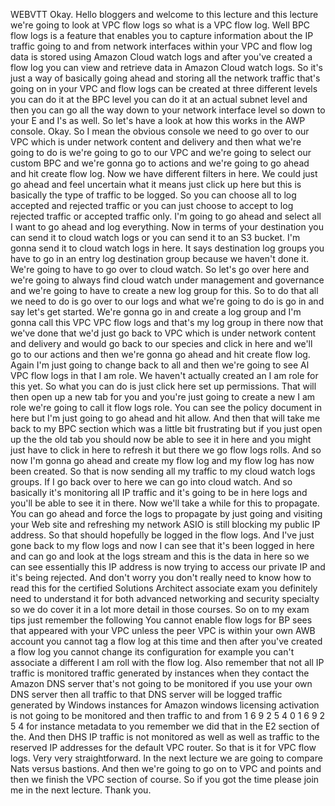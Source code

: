  
 WEBVTT 
 Okay. 
 Hello bloggers and welcome to this lecture and this lecture we're going to look at VPC flow logs so 
 what is a VPC flow log. 
 Well BPC flow logs is a feature that enables you to capture information about the IP traffic going to 
 and from network interfaces within your VPC and flow log data is stored using Amazon Cloud watch logs 
 and after you've created a flow log you can view and retrieve data in Amazon Cloud watch logs. 
 So it's just a way of basically going ahead and storing all the network traffic that's going on in your 
 VPC and flow logs can be created at three different levels you can do it at the BPC level you can do 
 it at an actual subnet level and then you can go all the way down to your network interface level so 
 down to your E and I's as well. 
 So let's have a look at how this works in the AWP console. 
 Okay. 
 So I mean the obvious console we need to go over to our VPC which is under network content and delivery 
 and then what we're going to do is we're going to go to our VPC and we're going to select our custom 
 BPC and we're gonna go to actions and we're going to go ahead and hit create flow log. 
 Now we have different filters in here. 
 We could just go ahead and feel uncertain what it means just click up here but this is basically the 
 type of traffic to be logged. 
 So you can choose all to log accepted and rejected traffic or you can just choose to accept to log rejected 
 traffic or accepted traffic only. 
 I'm going to go ahead and select all I want to go ahead and log everything. 
 Now in terms of your destination you can send it to cloud watch logs or you can send it to an S3 bucket. 
 I'm gonna send it to cloud watch logs in here. 
 It says destination log groups you have to go in an entry log destination group because we haven't done 
 it. 
 We're going to have to go over to cloud watch. 
 So let's go over here and we're going to always find cloud watch under management and governance and 
 we're going to have to create a new log group for this. 
 So to do that all we need to do is go over to our logs and what we're going to do is go in and say let's 
 get started. 
 We're gonna go in and create a log group and I'm gonna call this VPC VPC flow logs and that's my log 
 group in there now that we've done that we'd just go back to VPC which is under network content and 
 delivery and would go back to our species and click in here and we'll go to our actions and then we're 
 gonna go ahead and hit create flow log. 
 Again I'm just going to change back to all and then we're going to see Al VPC flow logs in that I am 
 role. 
 We haven't actually created an I am role for this yet. 
 So what you can do is just click here set up permissions. 
 That will then open up a new tab for you and you're just going to create a new I am role we're going 
 to call it flow logs role. 
 You can see the policy document in here but I'm just going to go ahead and hit allow. 
 And then that will take me back to my BPC section which was a little bit frustrating but if you just 
 open up the the old tab you should now be able to see it in here and you might just have to click in 
 here to refresh it but there we go flow logs rolls. 
 And so now I'm gonna go ahead and create my flow log and my flow log has now been created. 
 So that is now sending all my traffic to my cloud watch logs groups. 
 If I go back over to here we can go into cloud watch. 
 And so basically it's monitoring all IP traffic and it's going to be in here logs and you'll be able 
 to see it in there. 
 Now we'll take a while for this to propagate. 
 You can go ahead and force the logs to propagate by just going and visiting your Web site and refreshing 
 my network ASIO is still blocking my public IP address. 
 So that should hopefully be logged in the flow logs. 
 And I've just gone back to my flow logs and now I can see that it's been logged in here and can go and 
 look at the logs stream and this is the data in here so we can see essentially this IP address is now 
 trying to access our private IP and it's being rejected. 
 And don't worry you don't really need to know how to read this for the certified Solutions Architect 
 associate exam you definitely need to understand it for both advanced networking and security specialty 
 so we do cover it in a lot more detail in those courses. 
 So on to my exam tips just remember the following You cannot enable flow logs for BP sees that appeared 
 with your VPC unless the peer VPC is within your own AWB account you cannot tag a flow log at this time 
 and then after you've created a flow log you cannot change its configuration for example you can't associate 
 a different I am roll with the flow log. 
 Also remember that not all IP traffic is monitored traffic generated by instances when they contact 
 the Amazon DNS server that's not going to be monitored if you use your own DNS server then all traffic 
 to that DNS server will be logged traffic generated by Windows instances for Amazon windows licensing 
 activation is not going to be monitored and then traffic to and from 1 6 9 2 5 4 0 1 6 9 2 5 4 for instance 
 metadata to you remember we did that in the E2 section of the. 
 And then DHS IP traffic is not monitored as well as well as traffic to the reserved IP addresses for 
 the default VPC router. 
 So that is it for VPC flow logs. 
 Very very straightforward. 
 In the next lecture we are going to compare Nats versus bastions. 
 And then we're going to go on to VPC and points and then we finish the VPC section of course. 
 So if you got the time please join me in the next lecture. 
 Thank you.